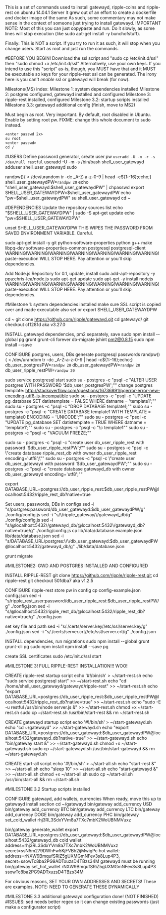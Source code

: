 
This is a set of commands used to install gatewayd, ripple-coins and ripple-rest on ubuntu 14.04.1 Server
It grew out of an effort to create a dockerfile and docker image of the same
As such, some commentary may not make sense in the context of someone just trying to install gatewayd.
IMPORTANT NOTE: Most of this you can just copypaste and run. Do it slowly, as some lines will stop execution
(like sudo apt-get install -y bunchofstuff).

Finally: This is NOT a script. If you try to run it as such, it will stop when you change users. Start as root
and just run the commands.

#BEFORE YOU BEGIN!
Download the ssl script and "sudo cp <filename> /etc/init.d/ssl"
then "sudo chmod +x /etc/init.d/ssl"
Alternatively, use your own keys. If you intend to use this "script" as-is, though,
you MUST have that and it MUST be executable so keys for your ripple-rest ssl can be generated.
The irony here is you can't *enable* ssl or gatewayd will break (for now).


Milestone(MS) index:
Milestone 1: system dependencies installed
Milestone 2: postgres configured, gatewayd installed and configured
Milestone 3: ripple-rest installed, configured
Milestone 3.2: startup scripts installed
Milestone 3.3: gatewayd additional config (finish, move to MS2)

Must begin as root. Very important.
By default, root disabled in Ubuntu. Enable by setting root pw.
FIXME: change this whole document to sudo instead.

```sudo passwd
<enter passwd 2x>
su root
<enter passwd>
cd /
```

#USERS
Define password generator, create user pw
```useradd -U -m -r -s /dev/null restful```
useradd -U -m -s /bin/bash shell_user_gatewayd
adduser shell_user_gatewayd sudo

randpw(){ < /dev/urandom tr -dc _A-Z-a-z-0-9 | head -c${1:-16};echo;}
shell_user_gatewaydPW=`randpw 20`
echo "shell_user_gatewayd:$shell_user_gatewaydPW" | chpasswd
export SHELL_USER_GATEWAYDPW=$shell_user_gatewaydPW
echo "pw=$shell_user_gatewaydPW"
su shell_user_gatewayd
cd ~

#DEPENDENCIES
Update the repository sources list
echo "$SHELL_USER_GATEWAYDPW" | sudo -S apt-get update
echo "pw=$SHELL_USER_GATEWAYDPW"

unset SHELL_USER_GATEWAYDPW
THIS WIPES THE PASSWORD FROM SAVED ENVIRONMENT VARIABLE. Careful.

sudo apt-get install -y git python-software-properties python g++ make libpq-dev software-properties-common postgresql postgresql-client
WARNING!WARNING!WARNING!WARNING!WARNING!WARNING!WARNING!
paste-execution WILL STOP HERE. Pay attention or you'll skip dependencies.

 Add Node.js Repository for 0.1, update, install
sudo add-apt-repository -y ppa:chris-lea/node.js
sudo apt-get update
sudo apt-get -y install nodejs
WARNING!WARNING!WARNING!WARNING!WARNING!WARNING!WARNING!
paste-execution WILL STOP HERE. Pay attention or you'll skip dependencies.

#Milestone 1: system dependencies installed
make sure SSL script is copied over and made executable
also set or export SHELL_USER_GATEWAYDPW

cd ~
git clone https://github.com/ripple/gatewayd.git
cd gatewayd/
git checkout cf1281d
aka v3.27.0

INSTALL gatewayd dependencies, pm2 separately, save
sudo npm install --global pg grunt grunt-cli forever db-migrate jshint pm2@0.8.15
sudo npm install --save


CONFIGURE postgres, users, DBs
generate postgresql passwords
randpw(){ < /dev/urandom tr -dc _A-Z-a-z-0-9 | head -c${1:-16};echo;}
db_user_postgresPW=`randpw 20`
db_user_gatewaydPW=`randpw 20`
db_user_ripple_restPW=`randpw 20`

sudo service postgresql start
sudo su - postgres -c "psql -c \"ALTER USER postgres WITH PASSWORD '$db_user_postgresPW';\""
change postgres template: http://stackoverflow.com/questions/16736891/pgerror-error-new-encoding-utf8-is-incompatible
sudo su - postgres -c "psql -c \"UPDATE pg_database SET datistemplate = FALSE WHERE datname = 'template1';\""
sudo su - postgres -c "psql -c \"DROP DATABASE template1;\""
sudo su - postgres -c "psql -c \"CREATE DATABASE template1 WITH TEMPLATE = template0 ENCODING = 'UNICODE';\""
sudo su - postgres -c "psql -c \"UPDATE pg_database SET datistemplate = TRUE WHERE datname = 'template1';\""
sudo su - postgres -c "psql -c \"\\c template1\""
sudo su - postgres -c "psql -c \"VACUUM FREEZE;\""

sudo su - postgres -c "psql -c \"create user db_user_ripple_rest with password '$db_user_ripple_restPW';\""
sudo su - postgres -c "psql -c \"create database ripple_rest_db with owner db_user_ripple_rest encoding='utf8';\""
sudo su - postgres -c "psql -c \"create user db_user_gatewayd with password '$db_user_gatewaydPW';\""
sudo su - postgres -c "psql -c \"create database gatewayd_db with owner db_user_gatewayd encoding='utf8';\""

export DATABASE_URL=postgres://db_user_ripple_rest:$db_user_ripple_restPW@localhost:5432/ripple_rest_db?native=true

Set users, passwords, DBs in configs
sed -i "s/postgres:password/db_user_gatewayd:$db_user_gatewaydPW/g" ./config/config.js
sed -i "s/\/ripple_gateway/\/gatewayd_db/g" ./config/config.js
sed -i "s/@localhost:5432\/gatewayd_db/@localhost:5432\/gatewayd_db?native=true/g" ./config/config.js
cp lib/data/database.example.json lib/data/database.json
sed -i "s/DATABASE_URL/postgres:\/\/db_user_gatewayd:$db_user_gatewaydPW@localhost:5432\/gatewayd_db/g" ./lib/data/database.json

grunt migrate

#MILESTONE2: GWD AND POSTGRES INSTALLED AND CONFIGURED

INSTALL RIPPLE-REST
git clone https://github.com/ripple/ripple-rest.git
cd ripple-rest
git checkout 501dba7
aka v1.2.5

CONFIGURE ripple-rest
store pw in config
cp config-example.json config.json
sed -i "s/ripple_rest_user:password/db_user_ripple_rest:$db_user_ripple_restPW/g" ./config.json
sed -i "s/@localhost:5432\/ripple_rest_db/@localhost:5432\/ripple_rest_db?native=true/g" ./config.json

set key file and path
sed -i "s/.\/certs\/server.key/\/etc\/ssl\/server.key/g" ./config.json
sed -i "s/.\/certs\/server.crt/\/etc\/ssl\/server.crt/g" ./config.json

INSTALL dependencies, run migrations
sudo npm install --global grunt grunt-cli pg
sudo npm install
npm install --save pg

create SSL certificates
sudo /etc/init.d/ssl start

#MILESTONE 3! FULL RIPPLE-REST INSTALLATION!!! WOO!

CREATE ripple-rest startup script
echo '#!/bin/sh' > ~/start-rest.sh
echo "sudo service postgresql start" >> ~/start-rest.sh
echo "cd /home/shell_user_gatewayd/gatewayd/ripple-rest" >> ~/start-rest.sh
echo "export DATABASE_URL=postgres://db_user_ripple_rest:$db_user_ripple_restPW@localhost:5432/ripple_rest_db?native=true" >> ~/start-rest.sh
echo "sudo -E -u restful /usr/bin/node server.js &" >> ~/start-rest.sh
chmod +x ~/start-rest.sh
sudo cp ~/start-rest.sh /usr/bin/start-rest && rm ~/start-rest.sh

CREATE gatewayd startup script
echo '#!/bin/sh' > ~/start-gatewayd.sh
echo "cd ~/gatewayd" >> ~/start-gatewayd.sh
echo "export DATABASE_URL=postgres://db_user_gatewayd:$db_user_gatewaydPW@localhost:5432/gatewayd_db?native=true" >> ~/start-gatewayd.sh
echo "bin/gateway start &" >> ~/start-gatewayd.sh
chmod +x ~/start-gatewayd.sh
sudo cp ~/start-gatewayd.sh /usr/bin/start-gatewayd && rm ~/start-gatewayd.sh

CREATE start-all script
echo '#!/bin/sh' > ~/start-all.sh
echo "start-rest &" >> ~/start-all.sh
echo "sleep 10" >> ~/start-all.sh
echo "start-gatewayd &" >> ~/start-all.sh
chmod +x ~/start-all.sh
sudo cp ~/start-all.sh /usr/bin/start-all && rm ~/start-all.sh

#MILESTONE 3.2 Startup scripts installed

CONFIGURE gatewayd, add wallets, currencies
When ready, move this up to gatewayd install section
cd ~/gatewayd
bin/gateway add_currency USD
bin/gateway add_currency BTC
bin/gateway add_currency LTC
bin/gateway add_currency DOGE
bin/gateway add_currency PHC
bin/gateway set_cold_wallet rhj3RL3SdxYVm8a7TXc7mbK2WoUBNMVuxz

bin/gateway generate_wallet
export DATABASE_URL=postgres://db_user_gatewayd:$db_user_gatewaydPW@localhost:5432/gatewayd_db
cold wallet address=rhj3RL3SdxYVm8a7TXc7mbK2WoUBNMVuxz secret=ssN5m279DWhFw5KjFVBh2ijMwigPc
hot wallet:  address=rNXW9BmqufSRiZ5gUXMGmNFev3s8Lup4P3, secret=ssowTc8ba2PG9ADTxuzsD4TBzs34M
gatewayd must be running
bin/gateway set_hot_wallet rNXW9BmqufSRiZ5gUXMGmNFev3s8Lup4P3 ssowTc8ba2PG9ADTxuzsD4TBzs34M

For obvious reasons, SET YOUR OWN ADDRESSES AND SECRETS! These are examples.
NOTE: NEED TO GENERATE THESE DYNAMICALLY

#MILESTONE 3.3 additional gatewayd configuration done! (NOT FINISHED)
#ISSUES:
sed needs better regex so it can change existing passwords
(just make a configurator script)
